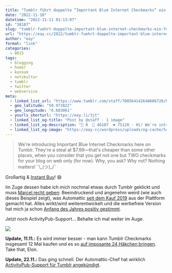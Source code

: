 ```yaml
---
title: "Tumblr führt doppelte “Important Blue Internet Checkmarks“ ein – für 7,99$, einmalig."
date: "2022-11-10"
datetime: "2022-11-11 01:13:07"
id: "38187"
slug: "tumblr-fuehrt-doppelte-important-blue-internet-checkmarks-ein-fuer-799-einmalig"
url: "https://eay.cc/2022/tumblr-fuehrt-doppelte-important-blue-internet-checkmarks-ein-fuer-799-einmalig/"
author: "eay"
format: "link"
categories:
  - 0815
tags:
  - blogging
  - humor
  - konsum
  - netzkultur
  - tumblr
  - twitter
  - webservice
meta:
  - linked_list_url: "https://www.tumblr.com/staff/700564142648606720/hi-were-introducing-completely-useless-blue"
  - geo_latitude: "50.973822"
  - geo_longitude: "6.683061"
  - yourls_shorturl: "https://eay.li/3jt"
  - linked_list_og-title: "Post by @staff · 1 image"
  - linked_list_og-description: "💬 0  🔁 46107  ❤️ 75128 · Hi! We're introducing Important Blue Internet Checkmarks here on Tumblr. They're a steal at $7.99—that's cheaper than some other places, when you consider that you get not…"
  - linked_list_og-image: "https://eay.cc/wordpress/uploads/og-cache/54948c9afbd170d64df922db7e0d9d27.webp"
---
```


> We're introducing Important Blue Internet Checkmarks here on Tumblr. They're a steal at $7.99—that's cheaper than some other places, when you consider that you get not one but TWO checkmarks for your blog on web only (for now). Why, you ask? Why not? Nothing matters! ¯\\\_(ツ)\_/¯

Großartig & [Instant Buy](https://www.tumblr.com/eay/700574564687724544/hilarious-instant-buy)! 😄

Im Zuge dessen habe ich mich nochmal etwas durch Tumblr geklickt und muss [Marcel recht geben](https://mastodon.social/@marcel/109321483614249408): Beeindruckend und angenehm weird (wie auch dieses Beispiel zeigt), was Automattic [seit dem Kauf 2019](https://eay.cc/2019/automattic-uebernimmt-tumblr/) aus der Plattform gemacht hat. Alles wirkt/wird weiterentwickelt und die werbefreie Version hat mich ja schon [Anfang des Jahres positiv gestimmt](https://eay.cc/2022/tumblr-ad-free-browsing/).

Jetzt noch ActivityPub-Support... Behalte ich mal weiter im Auge.

[![](https://eay.cc/uploads/2022/tumblr-checkmarks.png)](https://eay.cc/uploads/2022/tumblr-checkmarks.png)

**Update, 11.11.:** Es wird immer besser - man kann Tumblr Checkmarks insgesamt 12 Mal kaufen und es so [auf imposante 24 Häkchen bringen](https://www.theverge.com/2022/11/10/23452489/it-stacks). Take that, Elon.

**Update, 22.11.:** Das ging schnell. Der Automattic-Chef hat wirklich [ActivityPub-Support für Tumblr angekündigt](https://eay.cc/2022/tumblr-will-support-activitypub/).
